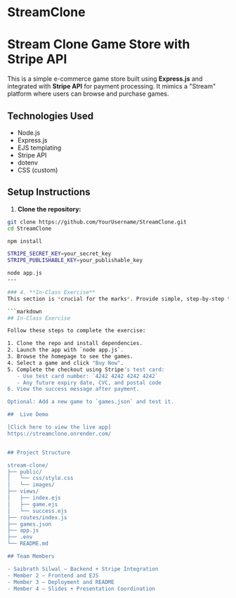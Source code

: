 # StreamClone

# Stream Clone Game Store with Stripe API

This is a simple e-commerce game store built using **Express.js** and integrated with **Stripe API** for payment processing. It mimics a "Stream" platform where users can browse and purchase games.

## Technologies Used

- Node.js
- Express.js
- EJS templating
- Stripe API
- dotenv
- CSS (custom)

## Setup Instructions

1. **Clone the repository:**

````bash
git clone https://github.com/YourUsername/StreamClone.git
cd StreamClone

npm install

STRIPE_SECRET_KEY=your_secret_key
STRIPE_PUBLISHABLE_KEY=your_publishable_key

node app.js
---

### 4. **In-Class Exercise**
This section is *crucial for the marks*. Provide simple, step-by-step tasks your classmates can follow:

```markdown
## In-Class Exercise

Follow these steps to complete the exercise:

1. Clone the repo and install dependencies.
2. Launch the app with `node app.js`.
3. Browse the homepage to see the games.
4. Select a game and click "Buy Now".
5. Complete the checkout using Stripe's test card:
   - Use test card number: `4242 4242 4242 4242`
   - Any future expiry date, CVC, and postal code
6. View the success message after payment.

Optional: Add a new game to `games.json` and test it.

##  Live Demo

[Click here to view the live app]
https://streamclone.onrender.com/


## Project Structure

stream-clone/
├── public/
│   └── css/style.css
│   └── images/
├── views/
│   ├── index.ejs
│   ├── game.ejs
│   └── success.ejs
├── routes/index.js
├── games.json
├── app.js
├── .env
└── README.md

## Team Members

- Saibrath Silwal — Backend + Stripe Integration
- Member 2 — Frontend and EJS
- Member 3 — Deployment and README
- Member 4 — Slides + Presentation Coordination
````

